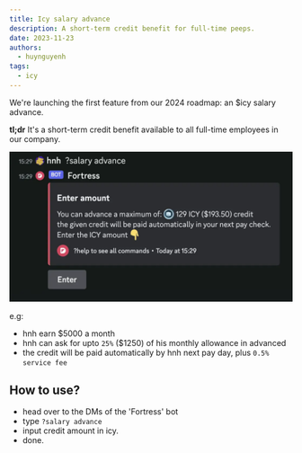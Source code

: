```yaml
---
title: Icy salary advance
description: A short-term credit benefit for full-time peeps.
date: 2023-11-23
authors:
  - huynguyenh
tags:
  - icy
---
```


We're launching the first feature from our 2024 roadmap: an $icy salary advance.

**tl;dr** It's a short-term credit benefit available to all full-time employees in our company.

![](assets/salary-advance.webp)

e.g:

- hnh earn $5000 a month
- hnh can ask for upto `25%` ($1250) of his monthly allowance in advanced
- the credit will be paid automatically by hnh next pay day, plus `0.5% service fee`

## How to use?

- head over to the DMs of the 'Fortress' bot
- type `?salary advance`
- input credit amount in icy.
- done.
